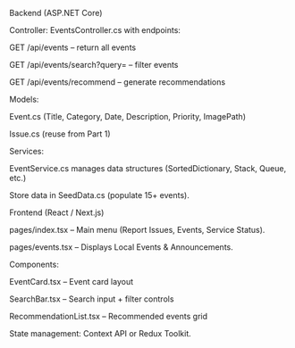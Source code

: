 Backend (ASP.NET Core)

Controller: EventsController.cs with endpoints:

GET /api/events – return all events

GET /api/events/search?query= – filter events

GET /api/events/recommend – generate recommendations

Models:

Event.cs (Title, Category, Date, Description, Priority, ImagePath)

Issue.cs (reuse from Part 1)

Services:

EventService.cs manages data structures (SortedDictionary, Stack, Queue, etc.)

Store data in SeedData.cs (populate 15+ events).

Frontend (React / Next.js)

pages/index.tsx – Main menu (Report Issues, Events, Service Status).

pages/events.tsx – Displays Local Events & Announcements.

Components:

EventCard.tsx – Event card layout

SearchBar.tsx – Search input + filter controls

RecommendationList.tsx – Recommended events grid

State management: Context API or Redux Toolkit.